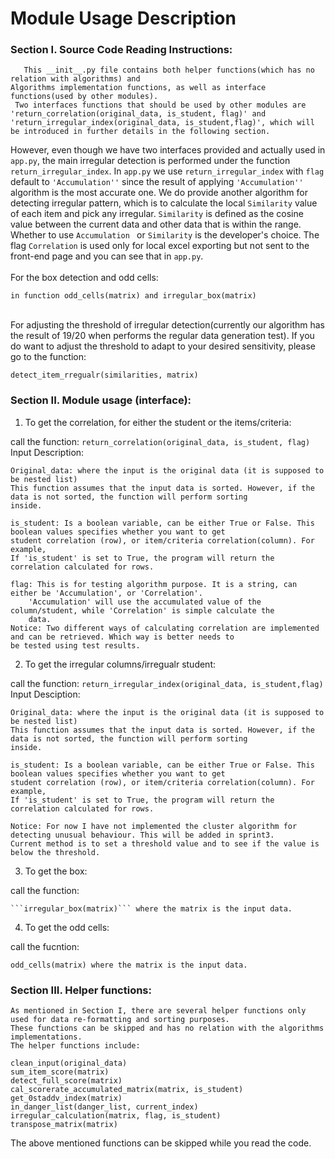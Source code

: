 # Module Usage Description


### Section I. Source Code Reading Instructions:

       This __init__.py file contains both helper functions(which has no relation with algorithms) and
    Algorithms implementation functions, as well as interface functions(used by other modules).
     Two interfaces functions that should be used by other modules are 'return_correlation(original_data, is_student, flag)' and
    'return_irregular_index(original_data, is_student,flag)', which will be introduced in further details in the following section.
   
However, even though we have two interfaces provided and actually used in ```app.py```, the main irregular detection is performed
under the function ```return_irregular_index```. In ```app.py``` we use ```return_irregular_index``` with ```flag``` default to 
```'Accumulation''``` since the result of applying ```'Accumulation''``` algorithm is the most accurate one. We do provide another 
algorithm for detecting irregular pattern, which is to calculate the local ```Similarity``` value of each item and pick any 
irregular. ```Similarity``` is defined as the cosine value between the current data and other data that is within the range. 
Whether to use ```Accumulation ``` or ```Similarity``` is the developer's choice. The flag ```Correlation``` is used only for local
excel exporting but not sent to the front-end page and you can see that in ```app.py```.
<br>
<br>
For the box detection and odd cells:
    
    in function odd_cells(matrix) and irregular_box(matrix)

<br>
For adjusting the threshold of irregular detection(currently our algorithm has the result of 19/20 when performs the regular 
data generation test). If you do want to adjust the threshold to adapt to your desired sensitivity, please go to the function:
    
    detect_item_rregualr(similarities, matrix) 
   


### Section II. Module usage (interface):


1. To get the correlation, for either the student or the items/criteria:

call the function:
    ```
    return_correlation(original_data, is_student, flag)
    ```
<br/>
Input Description:

    Original_data: where the input is the original data (it is supposed to be nested list)
    This function assumes that the input data is sorted. However, if the data is not sorted, the function will perform sorting
    inside.

    is_student: Is a boolean variable, can be either True or False. This boolean values specifies whether you want to get
    student correlation (row), or item/criteria correlation(column). For example,
    If 'is_student' is set to True, the program will return the correlation calculated for rows.

    flag: This is for testing algorithm purpose. It is a string, can either be 'Accumulation', or 'Correlation'.
        'Accumulation' will use the accumulated value of the column/student, while 'Correlation' is simple calculate the
        data.
    Notice: Two different ways of calculating correlation are implemented and can be retrieved. Which way is better needs to
    be tested using test results.

2. To get the irregular columns/irregualr student:

call the function:
    ```return_irregular_index(original_data, is_student,flag)```<br/>
Input Desciption:

    Original_data: where the input is the original data (it is supposed to be nested list)
    This function assumes that the input data is sorted. However, if the data is not sorted, the function will perform sorting
    inside.

    is_student: Is a boolean variable, can be either True or False. This boolean values specifies whether you want to get
    student correlation (row), or item/criteria correlation(column). For example,
    If 'is_student' is set to True, the program will return the correlation calculated for rows.

    Notice: For now I have not implemented the cluster algorithm for detecting unusual behaviour. This will be added in sprint3.
    Current method is to set a threshold value and to see if the value is below the threshold. 
3. To get the box: 

call the function:
    
    ```irregular_box(matrix)``` where the matrix is the input data.
4. To get the odd cells:

call the fucntion:
    
    odd_cells(matrix) where the matrix is the input data. 
### Section III. Helper functions:
    As mentioned in Section I, there are several helper functions only used for data re-formatting and sorting purposes.
    These functions can be skipped and has no relation with the algorithms implementations.
    The helper functions include:

    clean_input(original_data)
    sum_item_score(matrix)
    detect_full_score(matrix)
    cal_scorerate_accumulated_matrix(matrix, is_student)
    get_0staddv_index(matrix)
    in_danger_list(danger_list, current_index)
    irregular_calculation(matrix, flag, is_student)
    transpose_matrix(matrix)
The above mentioned functions can be skipped while you read the code.

